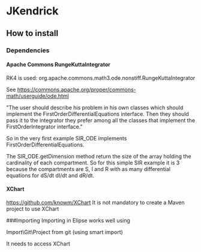 # JKendrick

## How to install

### Dependencies 

#### Apache Commons RungeKuttaIntegrator
RK4 is used: org.apache.commons.math3.ode.nonstiff.RungeKuttaIntegrator

See https://commons.apache.org/proper/commons-math/userguide/ode.html

"The user should describe his problem in his own classes which should implement the FirstOrderDifferentialEquations interface.
 Then they should pass it to the integrator they prefer among all the classes that implement the FirstOrderIntegrator interface."
 
 So in the very first example SIR_ODE implements FirstOrderDifferentialEquations.
 
 
The SIR_ODE.getDimension method return the size of the array holding the cardinality of each compartment.
So for this simple SIR example it is 3 because the compartments are  S, I and R with as many differential equations for dS/dt dI/dt and dR/dt.

#### XChart
https://github.com/knowm/XChart
It is not mandatory to create a Maven project to use XChart

###Importing
Importing in Elipse works well using 

Import\Git\Project from git (using smart import)

It needs to access XChart
